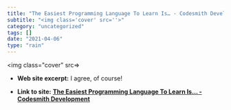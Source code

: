 ```yaml
---
title: "The Easiest Programming Language To Learn Is… - Codesmith Development"
subtitle: "<img class='cover' src=''>"
category: "uncategorized"
tags: []
date: "2021-04-06"
type: "rain"
---
```

<img class="cover" src=>



* **Web site excerpt:** I agree, of course!

* **Link to site:** **[The Easiest Programming Language To Learn Is… - Codesmith Development](https://codesmithdev.com/the-easiest-programming-language-to-learn-is)**